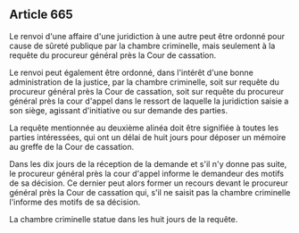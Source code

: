 Article 665
----
Le renvoi d'une affaire d'une juridiction à une autre peut être ordonné pour
cause de sûreté publique par la chambre criminelle, mais seulement à la requête
du procureur général près la Cour de cassation.

Le renvoi peut également être ordonné, dans l'intérêt d'une bonne administration
de la justice, par la chambre criminelle, soit sur requête du procureur général
près la Cour de cassation, soit sur requête du procureur général près la cour
d'appel dans le ressort de laquelle la juridiction saisie a son siège, agissant
d'initiative ou sur demande des parties.

La requête mentionnée au deuxième alinéa doit être signifiée à toutes les
parties intéressées, qui ont un délai de huit jours pour déposer un mémoire au
greffe de la Cour de cassation.

Dans les dix jours de la réception de la demande et s'il n'y donne pas suite, le
procureur général près la cour d'appel informe le demandeur des motifs de sa
décision. Ce dernier peut alors former un recours devant le procureur général
près la Cour de cassation qui, s'il ne saisit pas la chambre criminelle
l'informe des motifs de sa décision.

La chambre criminelle statue dans les huit jours de la requête.
